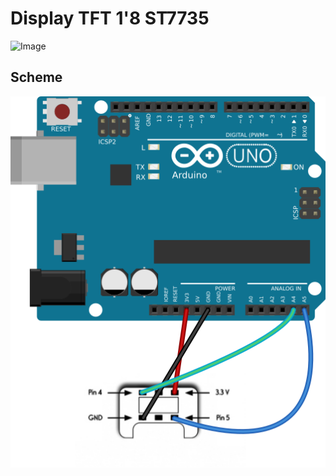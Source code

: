 # Display TFT 1'8 ST7735
![Image](https://m.media-amazon.com/images/I/61wroDzb-7L._SX342_.jpg)
## Scheme
![Image](https://github.com/MickTK/MyArduino/blob/main/controller/Scheme.png?raw=true)
